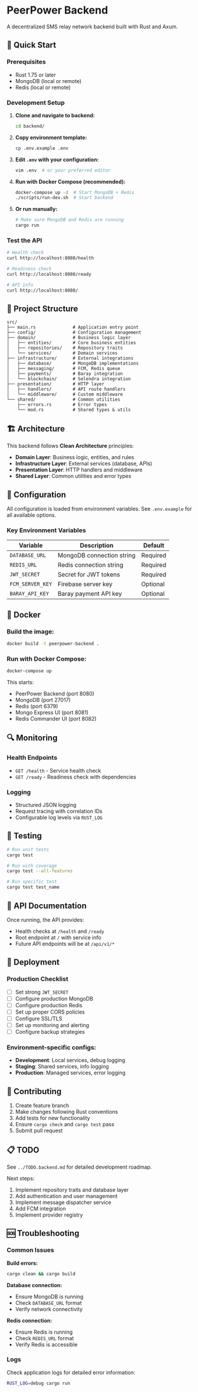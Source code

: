 # PeerPower Backend

A decentralized SMS relay network backend built with Rust and Axum.

## 🚀 Quick Start

### Prerequisites

- Rust 1.75 or later
- MongoDB (local or remote)
- Redis (local or remote)

### Development Setup

1. **Clone and navigate to backend:**

   ```bash
   cd backend/
   ```

2. **Copy environment template:**

   ```bash
   cp .env.example .env
   ```

3. **Edit `.env` with your configuration:**

   ```bash
   vim .env  # or your preferred editor
   ```

4. **Run with Docker Compose (recommended):**

   ```bash
   docker-compose up -d  # Start MongoDB + Redis
   ./scripts/run-dev.sh  # Start backend
   ```

5. **Or run manually:**
   ```bash
   # Make sure MongoDB and Redis are running
   cargo run
   ```

### Test the API

```bash
# Health check
curl http://localhost:8080/health

# Readiness check
curl http://localhost:8080/ready

# API info
curl http://localhost:8080/
```

## 📁 Project Structure

```
src/
├── main.rs              # Application entry point
├── config/              # Configuration management
├── domain/              # Business logic layer
│   ├── entities/        # Core business entities
│   ├── repositories/    # Repository traits
│   └── services/        # Domain services
├── infrastructure/      # External integrations
│   ├── database/        # MongoDB implementations
│   ├── messaging/       # FCM, Redis queue
│   ├── payments/        # Baray integration
│   └── blockchain/      # Selendra integration
├── presentation/        # HTTP layer
│   ├── handlers/        # API route handlers
│   └── middleware/      # Custom middleware
└── shared/              # Common utilities
    ├── errors.rs        # Error types
    └── mod.rs           # Shared types & utils
```

## 🏗️ Architecture

This backend follows **Clean Architecture** principles:

- **Domain Layer**: Business logic, entities, and rules
- **Infrastructure Layer**: External services (database, APIs)
- **Presentation Layer**: HTTP handlers and middleware
- **Shared Layer**: Common utilities and error types

## 🔧 Configuration

All configuration is loaded from environment variables. See `.env.example` for all available options.

### Key Environment Variables

| Variable         | Description               | Default  |
| ---------------- | ------------------------- | -------- |
| `DATABASE_URL`   | MongoDB connection string | Required |
| `REDIS_URL`      | Redis connection string   | Required |
| `JWT_SECRET`     | Secret for JWT tokens     | Required |
| `FCM_SERVER_KEY` | Firebase server key       | Optional |
| `BARAY_API_KEY`  | Baray payment API key     | Optional |

## 🐳 Docker

### Build the image:

```bash
docker build -t peerpower-backend .
```

### Run with Docker Compose:

```bash
docker-compose up
```

This starts:

- PeerPower Backend (port 8080)
- MongoDB (port 27017)
- Redis (port 6379)
- Mongo Express UI (port 8081)
- Redis Commander UI (port 8082)

## 🔍 Monitoring

### Health Endpoints

- `GET /health` - Service health check
- `GET /ready` - Readiness check with dependencies

### Logging

- Structured JSON logging
- Request tracing with correlation IDs
- Configurable log levels via `RUST_LOG`

## 🧪 Testing

```bash
# Run unit tests
cargo test

# Run with coverage
cargo test --all-features

# Run specific test
cargo test test_name
```

## 📝 API Documentation

Once running, the API provides:

- Health checks at `/health` and `/ready`
- Root endpoint at `/` with service info
- Future API endpoints will be at `/api/v1/*`

## 🚢 Deployment

### Production Checklist

- [ ] Set strong `JWT_SECRET`
- [ ] Configure production MongoDB
- [ ] Configure production Redis
- [ ] Set up proper CORS policies
- [ ] Configure SSL/TLS
- [ ] Set up monitoring and alerting
- [ ] Configure backup strategies

### Environment-specific configs:

- **Development**: Local services, debug logging
- **Staging**: Shared services, info logging
- **Production**: Managed services, error logging

## 🤝 Contributing

1. Create feature branch
2. Make changes following Rust conventions
3. Add tests for new functionality
4. Ensure `cargo check` and `cargo test` pass
5. Submit pull request

## 📋 TODO

See `../TODO.backend.md` for detailed development roadmap.

Next steps:

1. Implement repository traits and database layer
2. Add authentication and user management
3. Implement message dispatcher service
4. Add FCM integration
5. Implement provider registry

## 🆘 Troubleshooting

### Common Issues

**Build errors:**

```bash
cargo clean && cargo build
```

**Database connection:**

- Ensure MongoDB is running
- Check `DATABASE_URL` format
- Verify network connectivity

**Redis connection:**

- Ensure Redis is running
- Check `REDIS_URL` format
- Verify Redis is accessible

### Logs

Check application logs for detailed error information:

```bash
RUST_LOG=debug cargo run
```
